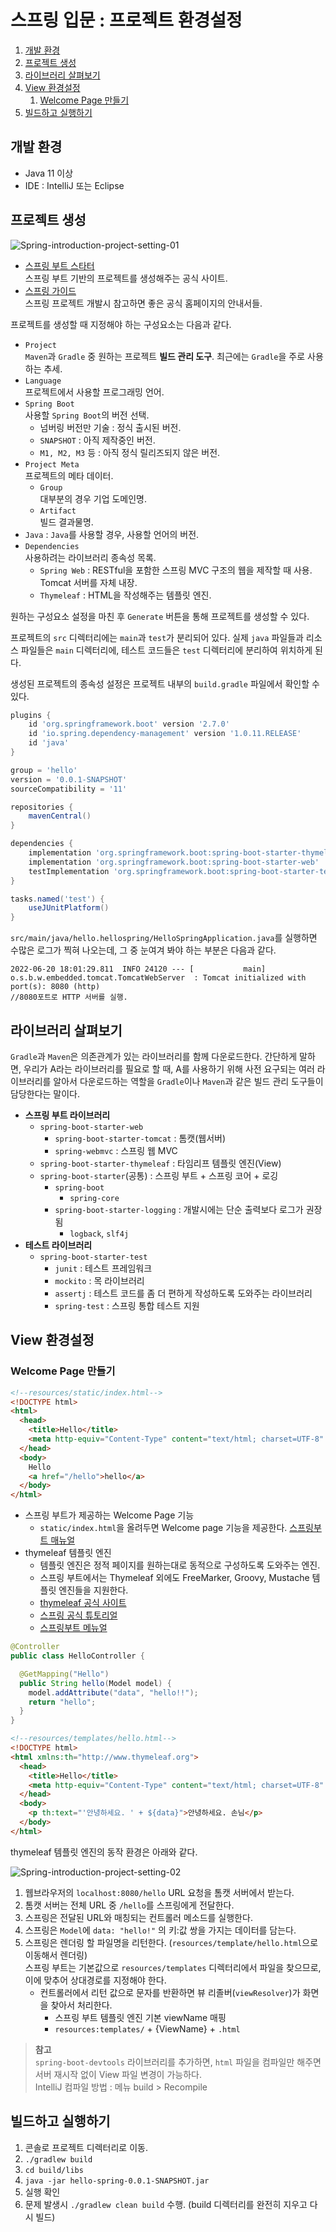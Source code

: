 # 스프링 입문 : 프로젝트 환경설정

1. [개발 환경](#개발-환경)
2. [프로젝트 생성](#프로젝트-생성)
3. [라이브러리 살펴보기](#라이브러리-살펴보기)
4. [View 환경설정](#view-환경설정)
   1. [Welcome Page 만들기](#welcome-page-만들기)
5. [빌드하고 실행하기](#빌드하고-실행하기)

## 개발 환경

- Java 11 이상
- IDE : IntelliJ 또는 Eclipse

## 프로젝트 생성

![Spring-introduction-project-setting-01](./images/Spring-introduction-project-setting-01.png)

- [스프링 부트 스타터](https://start.spring.io)  
  스프링 부트 기반의 프로젝트를 생성해주는 공식 사이트.
- [스프링 가이드](https://spring.io/guides)  
  스프링 프로젝트 개발시 참고하면 좋은 공식 홈페이지의 안내서들.

프로젝트를 생성할 때 지정해야 하는 구성요소는 다음과 같다.

- `Project`  
  `Maven`과 `Gradle` 중 원하는 프로젝트 **빌드 관리 도구**. 최근에는 `Gradle`을 주로 사용하는 추세.
- `Language`  
  프로젝트에서 사용할 프로그래밍 언어.
- `Spring Boot`  
  사용할 `Spring Boot`의 버전 선택.
  - 넘버링 버전만 기술 : 정식 출시된 버전.
  - `SNAPSHOT` : 아직 제작중인 버전.
  - `M1, M2, M3` 등 : 아직 정식 릴리즈되지 않은 버전.
- `Project Meta`  
  프로젝트의 메타 데이터.
  - `Group`  
    대부분의 경우 기업 도메인명.
  - `Artifact`  
    빌드 결과물명.
- `Java` : `Java`를 사용할 경우, 사용할 언어의 버전.
- `Dependencies`  
  사용하려는 라이브러리 종속성 목록.
  - `Spring Web` : RESTful을 포함한 스프링 MVC 구조의 웹을 제작할 때 사용. Tomcat 서버를 자체 내장.
  - `Thymeleaf` : HTML을 작성해주는 템플릿 엔진.

원하는 구성요소 설정을 마친 후 `Generate` 버튼을 통해 프로젝트를 생성할 수 있다.

프로젝트의 `src` 디렉터리에는 `main`과 `test`가 분리되어 있다. 실제 `java` 파일들과 리소스 파일들은 `main` 디렉터리에, 테스트 코드들은 `test` 디렉터리에 분리하여 위치하게 된다.

생성된 프로젝트의 종속성 설정은 프로젝트 내부의 `build.gradle` 파일에서 확인할 수 있다.

```gradle
plugins {
	id 'org.springframework.boot' version '2.7.0'
	id 'io.spring.dependency-management' version '1.0.11.RELEASE'
	id 'java'
}

group = 'hello'
version = '0.0.1-SNAPSHOT'
sourceCompatibility = '11'

repositories {
	mavenCentral()
}

dependencies {
	implementation 'org.springframework.boot:spring-boot-starter-thymeleaf' //타임리프
	implementation 'org.springframework.boot:spring-boot-starter-web'       //스프링 WEB
	testImplementation 'org.springframework.boot:spring-boot-starter-test'
}

tasks.named('test') {
	useJUnitPlatform()
}
```

`src/main/java/hello.hellospring/HelloSpringApplication.java`를 실행하면 수많은 로그가 찍혀 나오는데, 그 중 눈여겨 봐야 하는 부분은 다음과 같다.

```
2022-06-20 18:01:29.811  INFO 24120 --- [           main] o.s.b.w.embedded.tomcat.TomcatWebServer  : Tomcat initialized with port(s): 8080 (http)
//8080포트로 HTTP 서버를 실행.
```

## 라이브러리 살펴보기

`Gradle`과 `Maven`은 의존관계가 있는 라이브러리를 함께 다운로드한다. 간단하게 말하면, 우리가 A라는 라이브러리를 필요로 할 때, A를 사용하기 위해 사전 요구되는 여러 라이브러리를 알아서 다운로드하는 역할을 `Gradle`이나 `Maven`과 같은 빌드 관리 도구들이 담당한다는 말이다.

- **스프링 부트 라이브러리**
  - `spring-boot-starter-web`
    - `spring-boot-starter-tomcat` : 톰캣(웹서버)
    - `spring-webmvc` : 스프링 웹 MVC
  - `spring-boot-starter-thymeleaf` : 타임리프 템플릿 엔진(View)
  - `spring-boot-starter`(공통) : 스프링 부트 + 스프링 코어 + 로깅
    - `spring-boot`
      - `spring-core`
    - `spring-boot-starter-logging` : 개발시에는 단순 출력보다 로그가 권장됨
      - `logback`, `slf4j`
- **테스트 라이브러리**
  - `spring-boot-starter-test`
    - `junit` : 테스트 프레임워크
    - `mockito` : 목 라이브러리
    - `assertj` : 테스트 코드를 좀 더 편하게 작성하도록 도와주는 라이브러리
    - `spring-test` : 스프링 통합 테스트 지원

## View 환경설정

### Welcome Page 만들기

```html
<!--resources/static/index.html-->
<!DOCTYPE html>
<html>
  <head>
    <title>Hello</title>
    <meta http-equiv="Content-Type" content="text/html; charset=UTF-8" />
  </head>
  <body>
    Hello
    <a href="/hello">hello</a>
  </body>
</html>
```

- 스프링 부트가 제공하는 Welcome Page 기능
  - `static/index.html`을 올려두면 Welcome page 기능을 제공한다. [스프링부트 매뉴얼](https://docs.spring.io/spring-boot/docs/2.3.1.RELEASE/reference/html/spring-boot-features.html#boot-features-spring-mvc-welcome-page)
- thymeleaf 템플릿 엔진
  - 템플릿 엔진은 정적 페이지를 원하는대로 동적으로 구성하도록 도와주는 엔진.
  - 스프링 부트에서는 Thymeleaf 외에도 FreeMarker, Groovy, Mustache 템플릿 엔진들을 지원한다.
  - [thymeleaf 공식 사이트](https://www.thymeleaf.org)
  - [스프링 공식 튜토리얼](https://spring.io/guides/gs/serving-web-content/)
  - [스프링부트 메뉴얼](https://docs.spring.io/spring-boot/docs/2.3.1.RELEASE/reference/html/spring-boot-features.html#boot-features-spring-mvc-template-engines)

```java
@Controller
public class HelloController {

  @GetMapping("Hello")
  public String hello(Model model) {
    model.addAttribute("data", "hello!!");
    return "hello";
  }
}
```

```html
<!--resources/templates/hello.html-->
<!DOCTYPE html>
<html xmlns:th="http://www.thymeleaf.org">
  <head>
    <title>Hello</title>
    <meta http-equiv="Content-Type" content="text/html; charset=UTF-8" />
  </head>
  <body>
    <p th:text="'안녕하세요. ' + ${data}">안녕하세요. 손님</p>
  </body>
</html>
```

thymeleaf 템플릿 엔진의 동작 환경은 아래와 같다.

![Spring-introduction-project-setting-02](./images/Spring-introduction-project-setting-02.png)

1. 웹브라우저의 `localhost:8080/hello` URL 요청을 톰캣 서버에서 받는다.
2. 톰캣 서버는 전체 URL 중 `/hello`를 스프링에게 전달한다.
3. 스프링은 전달된 URL와 매칭되는 컨트롤러 메소드를 실행한다.
4. 스프링은 `Model`에 `data: "hello!"` 의 키:값 쌍을 가지는 데이터를 담는다.
5. 스프링은 렌더링 할 파일명을 리턴한다. (`resources/template/hello.html`으로 이동해서 렌더링)  
   스프링 부트는 기본값으로 `resources/templates` 디렉터리에서 파일을 찾으므로, 이에 맞추어 상대경로를 지정해야 한다.
   - 컨트롤러에서 리턴 값으로 문자를 반환하면 뷰 리졸버(`viewResolver`)가 화면을 찾아서 처리한다.
     - 스프링 부트 템플릿 엔진 기본 viewName 매핑
     - `resources:templates/` + {ViewName} + `.html`

> **참고**  
> `spring-boot-devtools` 라이브러리를 추가하면, `html` 파일을 컴파일만 해주면 서버 재시작 없이 View 파일 변경이 가능하다.  
> IntelliJ 컴파일 방법 : 메뉴 build > Recompile

## 빌드하고 실행하기

1. 콘솔로 프로젝트 디렉터리로 이동.
2. `./gradlew build`
3. `cd build/libs`
4. `java -jar hello-spring-0.0.1-SNAPSHOT.jar`
5. 실행 확인
6. 문제 발생시 `./gradlew clean build` 수행. (build 디렉터리를 완전히 지우고 다시 빌드)
